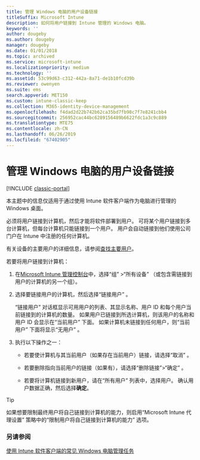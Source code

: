 ```yaml
---
title: 管理 Windows 电脑的用户设备链接
titleSuffix: Microsoft Intune
description: 如何将用户链接到 Intune 管理的 Windows 电脑。
keywords: ''
author: dougeby
ms.author: dougeby
manager: dougeby
ms.date: 01/01/2018
ms.topic: archived
ms.service: microsoft-intune
ms.localizationpriority: medium
ms.technology: ''
ms.assetid: 53c99d63-c312-442a-8a71-de1b10fcd39b
ms.reviewer: owenyen
ms.suite: ems
search.appverid: MET150
ms.custom: intune-classic-keep
ms.collection: M365-identity-device-management
ms.openlocfilehash: f4dad2d22b742b62ca35bd7fb98c7f7e8241cbb4
ms.sourcegitcommit: 256952cac44bc6289156489b6622fdc1a3c9c889
ms.translationtype: MTE75
ms.contentlocale: zh-CN
ms.lasthandoff: 06/26/2019
ms.locfileid: "67402905"
---
```

# <a name="manage-user-device-linking-for-windows-pcs"></a>管理 Windows 电脑的用户设备链接

[!INCLUDE [classic-portal](includes/classic-portal.md)]

本主题中的信息仅适用于通过使用 Intune 软件客户端作为电脑进行管理的 Windows 桌面。 

必须将用户链接到计算机，然后才能将软件部署到用户。 可将某个用户链接到多台计算机，但每台计算机只能链接到一个用户。 用户会自动链接到他们使用公司门户在 Intune 中注册的任何计算机。

有关设备的主要用户的详细信息，请参阅[查找主要用户](find-primary-user.md)。

若要将用户链接到计算机：

1. 在[Microsoft Intune 管理控制台](https://manage.microsoft.com/)中，选择“组”  &gt;“所有设备”  （或包含需链接到用户的计算机的另一个组）。

2. 选择要链接用户的计算机，然后选择“链接用户”  。

   “链接用户”  对话框显示可用用户的列表、其显示名称、用户 ID 和每个用户当前链接到的计算机的数量。 如果用户已链接到所选计算机，则该用户的名称和用户 ID 会显示在“当前用户”  下面。 如果计算机未链接到任何用户，则“当前用户”  下面将显示“无用户”  。

3. 执行以下操作之一：

   - 若要使计算机与其当前用户（如果存在当前用户）链接，请选择“取消”  。

   - 若要删除指向当前用户的链接（如果有），请选择“删除链接”&gt;“确定”  。

   - 若要将计算机链接到新用户，请在“所有用户”  列表中，选择用户。 确认用户数据正确，然后选择**确定**。

> [!TIP]
> 如果想要限制最终用户将自己链接到计算机的能力，则启用“Microsoft Intune 代理设置”  策略中的“限制用户将自己链接到计算机的能力”  选项。

### <a name="see-also"></a>另请参阅

[使用 Intune 软件客户端的常见 Windows 电脑管理任务](common-windows-pc-management-tasks-with-the-microsoft-intune-computer-client.md)
